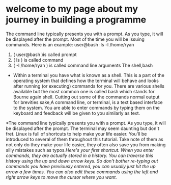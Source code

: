 # welcome to my page about my journey in building a programme
The command line typically presents you with a prompt. As you type, it will be displayed after the prompt. Most of the time you will be issuing commands. Here is an example:
 user@bash :ls -l /home/ryan
1. ( user@bash )is called prompt
1. ( ls ) is called command
1. ( -l /home/ryan ) is called command line arguments 
The shell,bash
* Within a terminal you have what is known as a shell. This is a part of the operating system that defines how the terminal will behave and looks after running (or executing) commands for you. There are various shells available but the most common one is called bash which stands for Bourne again shell.
 Cutting out some of the commands normal output for brevities sake,A command line, or terminal, is a text based interface to the system. You are able to enter commands by typing them on the keyboard and feedback will be given to you similarly as text.

 *The command line typically presents you with a prompt. As you type, it will be displayed after the prompt.
 The terminal may seem daunting but don't fret. Linux is full of shortcuts to help make your life easier. You'll be introduced to several of them throughout this tutorial. Take note of them as not only do they make your life easier, they often also save you from making silly mistakes such as typos.*Here's your first shortcut. When you enter commands, they are actually stored in a history. You can traverse this history using the up and down arrow keys. So don't bother re-typing out commands you have previously entered, you can usually just hit the up arrow a few times. You can also edit these commands using the left and right arrow keys to move the cursor where you want.*
